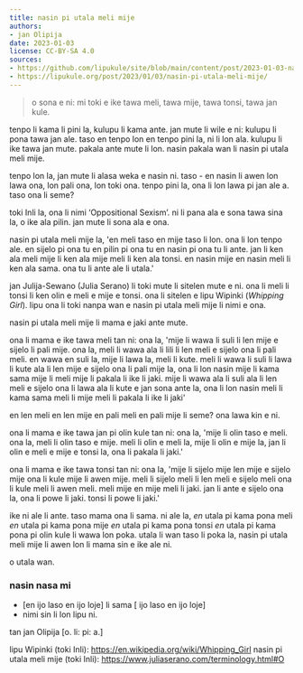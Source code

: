```yaml
---
title: nasin pi utala meli mije
authors:
- jan Olipija
date: 2023-01-03
license: CC-BY-SA 4.0
sources:
- https://github.com/lipukule/site/blob/main/content/post/2023-01-03-nasin-pi-utala-meli-mije.md
- https://lipukule.org/post/2023/01/03/nasin-pi-utala-meli-mije/
---
```


> o sona e ni: mi toki e ike tawa meli, tawa mije, tawa tonsi, tawa jan kule.

tenpo li kama li pini la, kulupu li kama ante. jan mute li wile e ni: kulupu li pona tawa jan ale. taso en tenpo lon en tenpo pini la, ni li lon ala. kulupu li ike tawa jan mute. pakala ante mute li lon. nasin pakala wan li nasin pi utala meli mije.

tenpo lon la, jan mute li alasa weka e nasin ni. taso - en nasin li awen lon lawa ona, lon pali ona, lon toki ona. tenpo pini la, ona li lon lawa pi jan ale a. taso ona li seme?

toki Inli la, ona li nimi ‘Oppositional Sexism’. ni li pana ala e sona tawa sina la, o ike ala pilin. jan mute li sona ala e ona.

nasin pi utala meli mije la, 'en meli taso en mije taso li lon. ona li lon tenpo ale. en sijelo pi ona tu en pilin pi ona tu en nasin pi ona tu li ante. jan li ken ala meli mije li ken ala mije meli li ken ala tonsi. en nasin mije en nasin meli li ken ala sama. ona tu li ante ale li utala.'

jan Julija-Sewano (Julia Serano) li toki mute li sitelen mute e ni. ona li meli li tonsi li ken olin e meli e mije e tonsi. ona li sitelen e lipu Wipinki (*Whipping Girl*). lipu ona li toki nanpa wan e nasin pi utala meli mije li nimi e ona.

nasin pi utala meli mije li mama e jaki ante mute.

ona li mama e ike tawa meli tan ni: ona la, 'mije li wawa li suli li len mije e sijelo li pali mije. ona la, meli li wawa ala li lili li len meli e sijelo ona li pali meli. en wawa en suli la, mije li lawa la, meli li kute. meli li wawa li suli li lawa li kute ala li len mije e sijelo ona li pali mije la, ona li lon nasin mije li kama sama mije li meli mije li pakala li ike li jaki. mije li wawa ala li suli ala li len meli e sijelo ona li lawa ala li kute e jan sona ante la, ona li lon nasin meli li kama sama meli li mije meli li pakala li ike li jaki'

en len meli en len mije en pali meli en pali mije li seme? ona lawa kin e ni.

ona li mama e ike tawa jan pi olin kule tan ni: ona la, 'mije li olin taso e meli. ona la, meli li olin taso e mije. meli li olin e meli la, mije li olin e mije la, jan li olin e meli e mije e tonsi la, ona li pakala li jaki.'

ona li mama e ike tawa tonsi tan ni: ona la, 'mije li sijelo mije len mije e sijelo mije ona li kule mije li awen mije. meli li sijelo meli li len meli e sijelo meli ona li kule meli li awen meli. meli mije en mije meli li jaki. jan li ante e sijelo ona la, ona li powe li jaki. tonsi li powe li jaki.'

ike ni ale li ante. taso mama ona li sama. ni ale la, *en* utala pi kama pona meli *en* utala pi kama pona mije *en* utala pi kama pona tonsi *en* utala pi kama pona pi olin kule li wawa lon poka. utala li wan taso li poka la, nasin pi utala meli mije li awen lon li mama sin e ike ale ni.

o utala wan.

### nasin nasa mi
- [en ijo laso en ijo loje] li sama [ ijo laso en ijo loje]
- nimi sin li lon lipu ni.

tan jan Olipija [o. li: pi: a.]

lipu Wipinki (toki Inli): https://en.wikipedia.org/wiki/Whipping_Girl
nasin pi utala meli mije (toki Inli): https://www.juliaserano.com/terminology.html#O